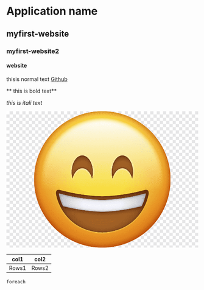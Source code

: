 # Application name
## myfirst-website
### myfirst-website2
#### website
thisis normal text
[Github](https://github.com/miskibiixi/myfirs-website)

** this is bold text**


_this is itali  text_


![Smile](smile.png)

|col1|col2|
|----|----|
|Rows1|Rows2|

`foreach`